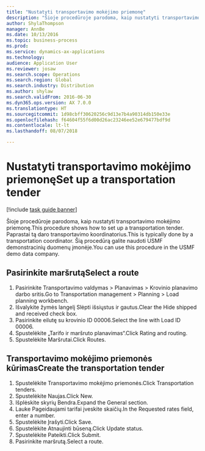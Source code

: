 ```yaml
--- 
title: "Nustatyti transportavimo mokėjimo priemonę"
description: "Šioje procedūroje parodoma, kaip nustatyti transportavimo mokėjimo priemonę."
author: ShylaThompson
manager: AnnBe
ms.date: 10/13/2016
ms.topic: business-process
ms.prod: 
ms.service: dynamics-ax-applications
ms.technology: 
audience: Application User
ms.reviewer: josaw
ms.search.scope: Operations
ms.search.region: Global
ms.search.industry: Distribution
ms.author: shylaw
ms.search.validFrom: 2016-06-30
ms.dyn365.ops.version: AX 7.0.0
ms.translationtype: HT
ms.sourcegitcommit: 1d98cbff30620256c9d13e7b4a90314db150e33e
ms.openlocfilehash: f64604f55f6d00d26ac23246ee52e679477bdf9d
ms.contentlocale: lt-lt
ms.lasthandoff: 08/07/2018

---
```

# <a name="set-up-a-transportation-tender"></a><span data-ttu-id="887e4-103">Nustatyti transportavimo mokėjimo priemonę</span><span class="sxs-lookup"><span data-stu-id="887e4-103">Set up a transportation tender</span></span>

[!include [task guide banner](../../includes/task-guide-banner.md)]

<span data-ttu-id="887e4-104">Šioje procedūroje parodoma, kaip nustatyti transportavimo mokėjimo priemonę.</span><span class="sxs-lookup"><span data-stu-id="887e4-104">This procedure shows how to set up a transportation tender.</span></span> <span data-ttu-id="887e4-105">Paprastai tą daro transportavimo koordinatorius.</span><span class="sxs-lookup"><span data-stu-id="887e4-105">This is typically done by a transportation coordinator.</span></span> <span data-ttu-id="887e4-106">Šią procedūrą galite naudoti USMF demonstracinių duomenų įmonėje.</span><span class="sxs-lookup"><span data-stu-id="887e4-106">You can use this procedure in the USMF demo data company.</span></span>


## <a name="select-a-route"></a><span data-ttu-id="887e4-107">Pasirinkite maršrutą</span><span class="sxs-lookup"><span data-stu-id="887e4-107">Select a route</span></span>
1. <span data-ttu-id="887e4-108">Pasirinkite Transportavimo valdymas > Planavimas > Krovinio planavimo darbo sritis.</span><span class="sxs-lookup"><span data-stu-id="887e4-108">Go to Transportation management > Planning > Load planning workbench.</span></span>
2. <span data-ttu-id="887e4-109">Išvalykite žymės langelį Slėpti išsiųstus ir gautus.</span><span class="sxs-lookup"><span data-stu-id="887e4-109">Clear the Hide shipped and received check box.</span></span>
3. <span data-ttu-id="887e4-110">Pasirinkite eilutę su krovinio ID 00006.</span><span class="sxs-lookup"><span data-stu-id="887e4-110">Select the line with Load ID 00006.</span></span>
4. <span data-ttu-id="887e4-111">Spustelėkite „Tarifo ir maršruto planavimas“.</span><span class="sxs-lookup"><span data-stu-id="887e4-111">Click Rating and routing.</span></span>
5. <span data-ttu-id="887e4-112">Spustelėkite Maršrutai.</span><span class="sxs-lookup"><span data-stu-id="887e4-112">Click Routes.</span></span>

## <a name="create-the-transportation-tender"></a><span data-ttu-id="887e4-113">Transportavimo mokėjimo priemonės kūrimas</span><span class="sxs-lookup"><span data-stu-id="887e4-113">Create the transportation tender</span></span>
1. <span data-ttu-id="887e4-114">Spustelėkite Transportavimo mokėjimo priemonės.</span><span class="sxs-lookup"><span data-stu-id="887e4-114">Click Transportation tenders.</span></span>
2. <span data-ttu-id="887e4-115">Spustelėkite Naujas.</span><span class="sxs-lookup"><span data-stu-id="887e4-115">Click New.</span></span>
3. <span data-ttu-id="887e4-116">Išplėskite skyrių Bendra.</span><span class="sxs-lookup"><span data-stu-id="887e4-116">Expand the General section.</span></span>
4. <span data-ttu-id="887e4-117">Lauke Pageidaujami tarifai įveskite skaičių.</span><span class="sxs-lookup"><span data-stu-id="887e4-117">In the Requested rates field, enter a number.</span></span>
5. <span data-ttu-id="887e4-118">Spustelėkite Įrašyti.</span><span class="sxs-lookup"><span data-stu-id="887e4-118">Click Save.</span></span>
6. <span data-ttu-id="887e4-119">Spustelėkite Atnaujinti būseną.</span><span class="sxs-lookup"><span data-stu-id="887e4-119">Click Update status.</span></span>
7. <span data-ttu-id="887e4-120">Spustelėkite Pateikti.</span><span class="sxs-lookup"><span data-stu-id="887e4-120">Click Submit.</span></span>
8. <span data-ttu-id="887e4-121">Pasirinkite maršrutą.</span><span class="sxs-lookup"><span data-stu-id="887e4-121">Select a route.</span></span>


